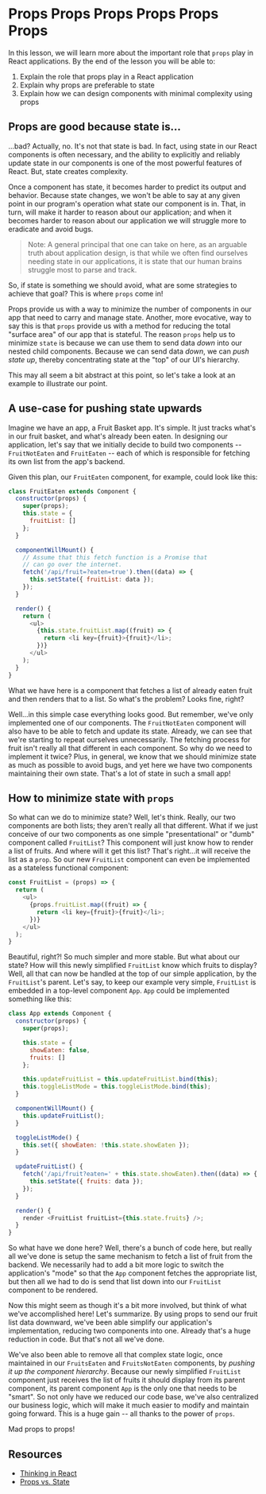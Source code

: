 # Props Props Props Props Props Props

In this lesson, we will learn more about the important role that `props` play
in React applications. By the end of the lesson you will be able to:

1. Explain the role that props play in a React application
2. Explain why props are preferable to state
3. Explain how we can design components with minimal complexity using props

## Props are good because state is...

...bad? Actually, no. It's not that state is bad. In fact, using state in our React components is often
necessary, and the ability to explicitly and reliably update state in our components
is one of the most powerful features of React. But, state creates complexity.

Once a component has state, it becomes harder to predict its output and behavior.
Because state changes, we won't be able to say at any given point
in our program's operation what state our component is in. That, in turn, will
make it harder to reason about our application; and when it becomes harder to
reason about our application we will struggle more to eradicate and avoid bugs.

> Note: A general principal that one can take on here, as an arguable truth about
application design, is that while we often find ourselves needing state in our
applications, it is state that our human brains struggle most to parse and track.

So, if state is something we should avoid, what are some strategies to achieve
that goal? This is where `props` come in!

Props provide us with a way to minimize
the number of components in our app that need to carry and manage state. Another,
more evocative, way to say this is that `props` provide us with a method for
reducing the total "surface area" of our app that is stateful. The reason `props`
help us to minimize `state` is because we can use them to send data _down_
into our nested child components. Because we can send data _down_,
we can _push state up_, thereby concentrating state at the "top" of our UI's 
hierarchy. 

This may all seem a bit abstract at this point, so let's take a look at an example
to illustrate our point.

## A use-case for pushing state upwards 

Imagine we have an app, a Fruit Basket app. It's simple. It just tracks what's
in our fruit basket, and what's already been eaten. In designing our application,
let's say that we initially decide to build two components -- `FruitNotEaten` and
`FruitEaten` -- each of which is responsible for fetching its own list
from the app's backend.

Given this plan, our `FruitEaten` component, for example, could look like this:

```javascript
class FruitEaten extends Component {
  constructor(props) {
    super(props);
    this.state = { 
      fruitList: []
    };
  }

  componentWillMount() {
    // Assume that this fetch function is a Promise that
    // can go over the internet.
    fetch('/api/fruit=?eaten=true').then((data) => {
      this.setState({ fruitList: data });
    });
  }

  render() {
    return (
      <ul>
        {this.state.fruitList.map((fruit) => {
          return <li key={fruit}>{fruit}</li>;
        })}
      </ul>
    ); 
  }
}
```

What we have here is a component that fetches a list of already eaten fruit and
then renders that to a list. So what's the problem? Looks fine, right?

Well...in this simple case everything looks good. But remember, we've only implemented one of
our components. The `FruitNotEaten` component will also have to be able to fetch
and update its state. Already, we can see that we're starting to repeat ourselves
unnecessarily. The fetching process for fruit isn't really all that different in 
each component. So why do we need to implement it twice? Plus, in general, we know
that we should minimize state as much as possible to avoid bugs, and yet here we
have two components maintaining their own state. That's a lot of state in such a
small app!

## How to minimize state with `props`

So what can we do to minimize state? Well, let's think. Really, our two components
are both lists; they aren't really all that different. What if we just
conceive of our two components as one simple "presentational" or "dumb" component
called `FruitList`? This component will just know how to render a list of fruits.
And where will it get this list? That's right...it will receive the list as a
`prop`. So our new `FruitList` component can even be implemented as a stateless
functional component:

```javascript
const FruitList = (props) => {
  return (
    <ul>
      {props.fruitList.map((fruit) => {
        return <li key={fruit}>{fruit}</li>;
      })}
    </ul>
  );
}
```

Beautiful, right?! So much simpler and more stable. But what about our state? How
will this newly simplified `FruitList` know which fruits to display? Well, all that
can now be handled at the top of our simple application, by the `FruitList`'s
parent. Let's say, to keep our example very simple, `FruitList` is embedded in a
top-level component `App`. `App` could be implemented something like this:

```javascript
class App extends Component {
  constructor(props) {
    super(props);

    this.state = {
      showEaten: false,
      fruits: []
    };

    this.updateFruitList = this.updateFruitList.bind(this);
    this.toggleListMode = this.toggleListMode.bind(this);
  }

  componentWillMount() {
    this.updateFruitList();
  }

  toggleListMode() {
    this.set({ showEaten: !this.state.showEaten });
  }

  updateFruitList() {
    fetch('/api/fruit?eaten=' + this.state.showEaten).then((data) => {
      this.setState({ fruits: data });
    });
  }

  render() {
    render <FruitList fruitList={this.state.fruits} />;
  }
}
```
So what have we done here? Well, there's a bunch of code here, but really all
we've done is setup the same mechanism to fetch a list of fruit from the backend.
We necessarily had to add a bit more logic to switch the application's "mode"
so that the `App` component fetches the appropriate list, but then all we had
to do is send that list down into our `FruitList` component to be rendered.

Now this might seem as though it's a bit more involved, but think of what we've
accomplished here! Let's summarize. By using props to send our fruit list data
downward, we've been able simplify our application's implementation, reducing
two components into one. Already that's a huge reduction in code. But that's not
all we've done.

We've also been able to remove all that complex state logic, once maintained in 
our `FruitsEaten` and `FruitsNotEaten` components, by _pushing
it up the component hierarchy_. Because our newly simplified `FruitList` component
just receives the list of fruits it should display from its parent component, its
parent component `App` is the only one that needs to be "smart". So not only have
we reduced our code base, we've also centralized  our business logic, which will
make it much easier to modify and maintain going forward. This is a huge gain --
all thanks to the power of `props`.

Mad props to props!

## Resources

- [Thinking in React](https://facebook.github.io/react/docs/thinking-in-react.html)
- [Props vs. State](https://github.com/uberVU/react-guide/blob/master/props-vs-state.md)
